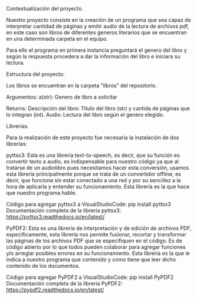 Contextualización del proyecto.

Nuestro proyecto consiste en la creación de un programa que sea capaz de interpretar cantidad de páginas y emitir audio de la lectura de archivos pdf,
en este caso son libros de diferentes generos literarios que se encuentran en una determinada carpeta en el equipo.

Para ello el programa en primera instancia preguntará el genero del libro y según la respuesta procedera a dar la información del libro e iniciara su lectura. 

Estructura del proyecto:

Los libros se encuentran en la carpeta "libros" del repositorio.

Argumentos:
a(str): Genero de libro a solicitar

Returns:
Descripción del libro: Título del libro (str) y cantida de páginas que lo integran (int).
Audio: Lectura del libro según el genero elegido.

Librerías.

Para la realización de este proyecto fue necesaria la instalación de dos librerías: 

pyttsx3: Esta es una librería text-to-speech, es decir, que su función es convertir texto a audio, es indispensable para nuestro código ya que al tratarse de un
audiolibro pues necesitamos hacer esta conversión, usamos esta librería principalmente porque se trata de un convertidor offline, es decir, que funciona sin estar
conectado a una red y por su sencillez a la hora de aplicarla y entender su funcionamiento. Esta librería es la que hace que nuestro programa hable.

Código para agregar pyttsx3 a VisualStudioCode: pip install pyttsx3
Documentación completa de la librería pyttsx3: https://pyttsx3.readthedocs.io/en/latest/

PyPDF2: Esta es una librería de interpretación y de edición de archivos PDF, especificamente, esta librería nos permite fusionar, recortar y transformar 
las páginas de los archivos PDF que se especifiquen en el código. Es de código abierto por lo que todos pueden colaborar para agregar funciones y/o arreglar posibles
errores en su funcionamiento. Esta librería es la que le indica a nuestro programa que contenido y como tiene que leer dicho contenido de los documentos.

Código para agregar PyPDF2 a VisualStudioCode: pip install PyPDF2
Documentación completa de la librería PyPDF2: https://pypdf2.readthedocs.io/en/latest/

